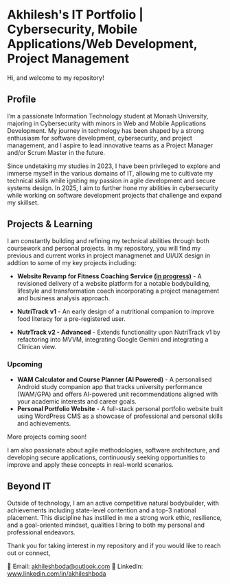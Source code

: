 # Akhilesh's IT Portfolio | Cybersecurity, Mobile Applications/Web Development, Project Management
Hi, and welcome to my repository!

## Profile

I’m a passionate Information Technology student at Monash University, majoring in Cybersecurity with minors in Web and Mobile Applications Development. My journey in technology has been shaped by a strong enthusiasm for software development, cybersecurity, and project management, and I aspire to lead innovative teams as a Project Manager and/or Scrum Master in the future.

Since undetaking my studies in 2023, I have been privileged to explore and immerse myself in the various domains of IT, allowing me to cultivate my technical skills while igniting my passion in agile development and secure systems design. In 2025, I aim to further hone my abilities in cybersecurity while working on software development projects that challenge and expand my skillset.

## Projects & Learning

I am constantly building and refining my technical abilities through both coursework and personal projects. In my repository, you will find my previous and current works in project managmenet and UI/UX design in addtion to some of my key projects including:

- **Website Revamp for Fitness Coaching Service <ins>(in progress)</ins>** - A revisioned delivery of a website platform for a notable bodybuilding, lifestyle and transformation coach incorporating a project management and business analysis approach.

- **NutriTrack v1** - An early design of a nutritional companion to improve food literacy for a pre-registered user.
- **NutrTrack v2 - Advanced** - Extends functionality upon NutriTrack v1 by refactoring into MVVM, integrating Google Gemini and integrating a Clinican view.

### Upcoming

- **WAM Calculator and Course Planner (AI Powered)** - A personalised Android study companion app that tracks university performance (WAM/GPA) and offers AI-powered unit recommendations aligned with your academic interests and career goals.
- **Personal Portfolio Website** - A full-stack personal portfolio website built using WordPress CMS as a showcase of professional and personal skills and achievements.

More projects coming soon!

I am also passionate about agile methodologies, software architecture, and developing secure applications, continuously seeking opportunities to improve and apply these concepts in real-world scenarios.

## Beyond IT

Outside of technology, I am an active competitive natural bodybuilder, with achievements including state-level contention and a top-3 national placement. This discipline has instilled in me a strong work ethic, resilience, and a goal-oriented mindset, qualities I bring to both my personal and professional endeavors.

Thank you for taking interest in my repository and if you would like to reach out or connect,

📧 Email: akhileshboda@outlook.com
🔗 LinkedIn: www.linkedin.com/in/akhileshboda
